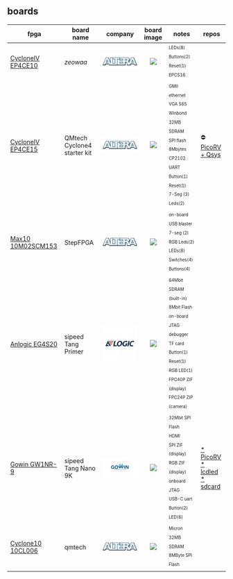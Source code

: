 [//]: <> (reference https://www.markdownguide.org/basic-syntax/, https://github.com/adam-p/markdown-here/wiki/Markdown-Cheatsheet)

## boards

| fpga              | board name | company | board image | notes | repos |
|-------------------|------------|:--------:|:------------:|-----|-------|
| [CycloneIV EP4CE10][EP4CE10_site] | _zeowaa_                    | ![](./images/altera.jpg)   | ![][img1] | <sub><sup>LEDs(8)<br>Buttons(2)<br>Reset(1)<br>EPCS16</sup></sub> |
| [CycloneIV EP4CE15][EP4CE15_site] | QMtech Cyclone4 starter kit | ![](./images/altera.jpg)   | ![][img2] | <sub><sup>GMII ethernet<br>VGA 565<br>Winbond 32MB SDRAM<br>SPI flash 8Mbytes<br>CP2102 UART<br>Button(1)<br>Reset(1)<br>7-Seg (3)<br>Leds(2)</sup></sub> | ⛔[PicoRV + Qsys](https://github.com/bbttko/PicoRV-Cyclone4-Qsys)
| [Max10 10M02SCM153][MAX10_site]   | StepFPGA                    | ![](./images/altera.jpg)   | ![][img3] | <sub><sup>on-board USB blaster<br>7-seg (2)<br>RGB Leds(2)<br>LEDs(8)<br>Switches(4)<br>Buttons(4)</sup></sub> |
| [Anlogic EG4S20][Anlogic_site]    | sipeed Tang Primer          | ![](./images/anlogic2.jpg) | ![][img4] | <sub><sup>64Mbit SDRAM (built-in)<br>8Mbit Flash<br>on-board JTAG debugger<br>TF card<br>Button(1)<br>Reset(1)<br>RGB LED(1)<br>FPC40P ZIF (display)<br>FPC24P ZIP (camera)</sup></sub> |
| [Gowin GW1NR-9][TangNano_site]    | sipeed Tang Nano 9K         | ![](./images/gowin.jpg)    | ![][img5] | <sub><sup>32Mbit SPI Flash<br>HDMI<br>SPI ZIF (display)<br>RGB ZIF (display)<br>onboard JTAG<br>USB-C uart<br>Button(2)<br>LED(6)</sup></sub> | [* PicoRV](https://github.com/bbttko/PicoRV-TangNano9K)<br>[* lcdled](https://github.com/bbttko/Tang9k-lcdled)<br>[* sdcard](https://github.com/bbttko/Tang9k-sdcard-test) |
| [Cyclone10 10CL006][CYC10_site]   | qmtech                      | ![](./images/altera.jpg)   | ![][img6] | <sub><sup>Micron 32MB SDRAM<br>8MByte SPI Flash</sup></sub> |

[EP4CE10_site]: https://www.aliexpress.com/item/32812945851.html?spm=a2g0o.order_list.0.0.21ef1802oBoC0a
[EP4CE15_site]: https://github.com/bbttko/CYCLONE_IV_STARTER_KIT
[MAX10_site]:   https://github.com/bbttko/STEP-MAX10
[Anlogic_site]: https://github.com/bbttko/Tang_FPGA_Examples
[TangNano_site]:https://github.com/sipeed/TangNano-9K-example
[CYC10_site]:   https://github.com/bbttko/QM_Cyclone10_10CL006
[img1]: ./images/ep4ce10_zeowaa.JPG
[img2]: ./images/Cyc4StarterKit.jpg
[img3]: ./images/StepFPGA_Max10.jpg
[img4]: ./images/TangPrimer_Anlogic.jpg
[img5]: ./images/TangNano9K.jpg
[img6]: ./images/Cyclone10_qmtech.jpg
